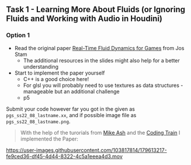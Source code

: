 ## Task 1 - Learning More About Fluids (or Ignoring Fluids and Working with Audio in Houdini)

### Option 1

* Read the original paper [Real-Time Fluid Dynamics for Games](https://www.dgp.toronto.edu/public_user/stam/reality/Research/pdf/GDC03.pdf) from Jos Stam
    * The additional resources in the slides might also help for a better understanding
* Start to implement the paper yourself
    * C++ is a good choice here!
    * For glsl you will probably need to use textures as data structures - manageable but an additional challenge
    * p5

Submit your code however far you got in the given as `pgs_ss22_08_lastname.xx`, and if possible image file as `pgs_ss22_08_lastname.png`.

>With the help of the turorials from [Mike Ash](https://mikeash.com/pyblog/fluid-simulation-for-dummies.html) and the [Coding Train](https://www.youtube.com/watch?v=alhpH6ECFvQ) I implemented the Paper: 

https://user-images.githubusercontent.com/103817814/179613217-fe9ced36-df45-4d44-8322-4c5a1eeea4d3.mov

